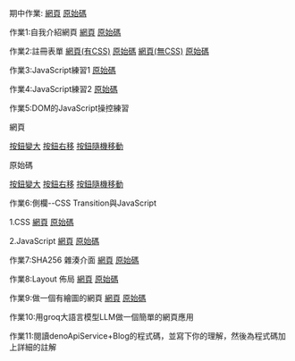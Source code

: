 期中作業:
[網頁](https://jerry92916.github.io/-2048/?fbclid=IwZXh0bgNhZW0CMTAAAR2jRUJbGqaSrAEvhrK6CuYlZQTjflHMkDLEl-QZutUOOW37hEEC1x5JNj4_aem_ZmFrZWR1bW15MTZieXRlcw)
[原始碼](https://github.com/jerry92916/wp/tree/master/%E6%9C%9F%E4%B8%AD%E4%BD%9C%E6%A5%AD)

作業1:自我介紹網頁
[網頁](https://jerry92916.github.io/wp/HW1/%E8%87%AA%E6%88%91%E4%BB%8B%E7%B4%B9.html)
[原始碼](https://github.com/jerry92916/wp/blob/master/HW1/%E8%87%AA%E6%88%91%E4%BB%8B%E7%B4%B9.html)

作業2:註冊表單
[網頁(有CSS)](https://jerry92916.github.io/wp/HW2/index1.html)
[原始碼](https://github.com/jerry92916/wp/blob/master/HW2/index1.html)
[網頁(無CSS)](https://jerry92916.github.io/wp/HW2/index2.html)
[原始碼](https://github.com/jerry92916/wp/blob/master/HW2/index2.html)

作業3:JavaScript練習1
[原始碼](https://github.com/jerry92916/wp/tree/master/HW3)

作業4:JavaScript練習2
[原始碼](https://github.com/jerry92916/wp/tree/master/HW4)

作業5:DOM的JavaScript操控練習

網頁

[按鈕變大](https://jerry92916.github.io/wp/HW5/index1.html)
[按鈕右移](https://jerry92916.github.io/wp/HW5/index2.html)
[按鈕隨機移動](https://jerry92916.github.io/wp/HW5/index3.html)

原始碼

[按鈕變大](https://github.com/jerry92916/wp/blob/master/HW5/index1.html)
[按鈕右移](https://github.com/jerry92916/wp/blob/master/HW5/index2.html)
[按鈕隨機移動](https://github.com/jerry92916/wp/blob/master/HW5/index3.html)

作業6:側欄--CSS Transition與JavaScript

1.CSS
[網頁](https://jerry92916.github.io/wp/HW6/index1.html)
[原始碼](https://github.com/jerry92916/wp/blob/master/HW6/index1.html)

2.JavaScript
[網頁](https://jerry92916.github.io/wp/HW6/index2.html)
[原始碼](https://github.com/jerry92916/wp/blob/master/HW6/index2.html)

作業7:SHA256 雜湊介面
[網頁](https://jerry92916.github.io/wp/HW7/index.html)
[原始碼](https://github.com/jerry92916/wp/blob/master/HW7/index.html)

作業8:Layout 佈局
[網頁](https://jerry92916.github.io/wp/HW8/index.html)
[原始碼](https://github.com/jerry92916/wp/blob/master/HW8/index.html)

作業9:做一個有繪圖的網頁
[網頁](https://jerry92916.github.io/wp/HW9/index.html)
[原始碼](https://github.com/jerry92916/wp/blob/master/HW9/index.html)

作業10:用groq大語言模型LLM做一個簡單的網頁應用

作業11:閱讀denoApiService+Blog的程式碼，並寫下你的理解，然後為程式碼加上詳細的註解
